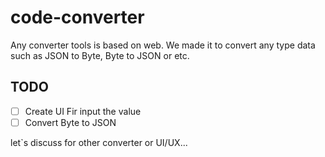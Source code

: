 # code-converter
Any converter tools is based on web. We made it to convert any type data such as JSON to Byte, Byte to JSON or etc.

## TODO
-  [ ] Create UI Fir input the value
-  [ ] Convert Byte to JSON

let`s discuss for other converter or UI/UX...
